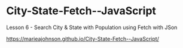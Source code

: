 # City-State-Fetch--JavaScript
Lesson 6 - Search City &amp; State with Population using Fetch with JSon

https://marieajohnson.github.io/City-State-Fetch--JavaScript/
